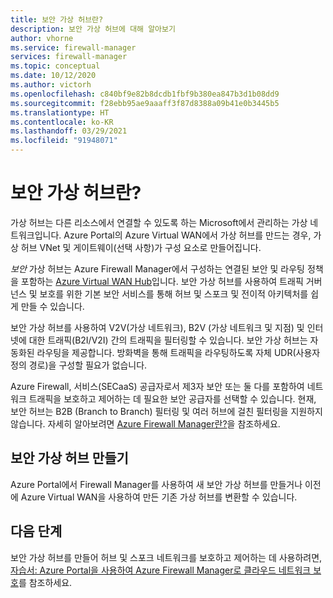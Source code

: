 ```yaml
---
title: 보안 가상 허브란?
description: 보안 가상 허브에 대해 알아보기
author: vhorne
ms.service: firewall-manager
services: firewall-manager
ms.topic: conceptual
ms.date: 10/12/2020
ms.author: victorh
ms.openlocfilehash: c840bf9e82b8dcdb1fbf9b380ea847b3d1b08dd9
ms.sourcegitcommit: f28ebb95ae9aaaff3f87d8388a09b41e0b3445b5
ms.translationtype: HT
ms.contentlocale: ko-KR
ms.lasthandoff: 03/29/2021
ms.locfileid: "91948071"
---
```

# <a name="what-is-a-secured-virtual-hub"></a>보안 가상 허브란?

가상 허브는 다른 리소스에서 연결할 수 있도록 하는 Microsoft에서 관리하는 가상 네트워크입니다. Azure Portal의 Azure Virtual WAN에서 가상 허브를 만드는 경우, 가상 허브 VNet 및 게이트웨이(선택 사항)가 구성 요소로 만들어집니다.

*보안* 가상 허브는 Azure Firewall Manager에서 구성하는 연결된 보안 및 라우팅 정책을 포함하는 [Azure Virtual WAN Hub](../virtual-wan/virtual-wan-about.md#resources)입니다. 보안 가상 허브를 사용하여 트래픽 거버넌스 및 보호를 위한 기본 보안 서비스를 통해 허브 및 스포크 및 전이적 아키텍처를 쉽게 만들 수 있습니다. 

보안 가상 허브를 사용하여 V2V(가상 네트워크), B2V (가상 네트워크 및 지점) 및 인터넷에 대한 트래픽(B2I/V2I) 간의 트래픽을 필터링할 수 있습니다. 보안 가상 허브는 자동화된 라우팅을 제공합니다. 방화벽을 통해 트래픽을 라우팅하도록 자체 UDR(사용자 정의 경로)을 구성할 필요가 없습니다.

Azure Firewall, 서비스(SECaaS) 공급자로서 제3자 보안 또는 둘 다를 포함하여 네트워크 트래픽을 보호하고 제어하는 데 필요한 보안 공급자를 선택할 수 있습니다. 현재, 보안 허브는 B2B (Branch to Branch) 필터링 및 여러 허브에 걸친 필터링을 지원하지 않습니다. 자세히 알아보려면 [Azure Firewall Manager란?](overview.md#known-issues)을 참조하세요. 

## <a name="create-a-secured-virtual-hub"></a>보안 가상 허브 만들기

Azure Portal에서 Firewall Manager를 사용하여 새 보안 가상 허브를 만들거나 이전에 Azure Virtual WAN을 사용하여 만든 기존 가상 허브를 변환할 수 있습니다.

## <a name="next-steps"></a>다음 단계

보안 가상 허브를 만들어 허브 및 스포크 네트워크를 보호하고 제어하는 데 사용하려면, [자습서: Azure Portal을 사용하여 Azure Firewall Manager로 클라우드 네트워크 보호](secure-cloud-network.md)를 참조하세요.